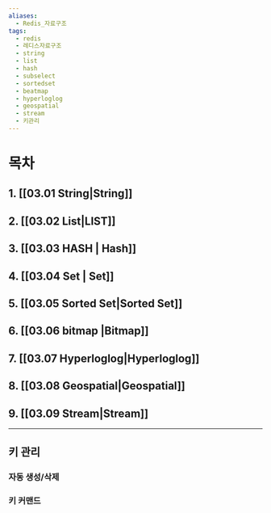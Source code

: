 ```yaml
---
aliases:
  - Redis_자료구조
tags:
  - redis
  - 레디스자료구조
  - string
  - list
  - hash
  - subselect
  - sortedset
  - beatmap
  - hyperloglog
  - geospatial
  - stream
  - 키관리
---
```

# 목차

## 1. [[03.01 String|String]]
## 2. [[03.02 List|LIST]]
## 3. [[03.03 HASH | Hash]]
## 4. [[03.04 Set | Set]]
## 5. [[03.05 Sorted Set|Sorted Set]]
## 6. [[03.06 bitmap |Bitmap]]
## 7. [[03.07 Hyperloglog|Hyperloglog]]
## 8. [[03.08 Geospatial|Geospatial]]
## 9. [[03.09 Stream|Stream]]

---
## 키 관리
### 자동 생성/삭제
### 키 커맨드